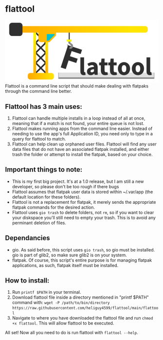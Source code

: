 # flattool
![Flattool Logo, a simple icon of a tower crane holding a dangling letter F in front of "lattool"](flattool_logo-name.png)
Flattool is a command line script that should make dealing with flatpaks through the command line better.

## Flattool has 3 main uses:
1. Flattool can handle multiple installs in a loop instead of all at once, meaning that if a match is not found, your entire queue is not lost.
2. Flattool makes running apps from the command line easier. Instead of needing to use the app's full Application ID, you need only to type in a query for flattool to match.
3. Flattool can help clean up orphaned user files. Flattool will find any user data files that do not have an associated flatpak installed, and either trash the folder or attempt to install the flatpak, based on your choice.

## Important things to note:
- This is my first big project. It's at a 1.0 release, but I am still a new developer, so please don't be too rough if there bugs
- Flattool assumes that flatpak user data is stored within ~/.var/app (the default location for these folders).
- Flattool is not a replacement for flatpak, it merely sends the appropriate flatpak commands for the desired action.
- Flattool uses `gio trash` to delete folders, not `rm`, so if you want to clear your diskspace you'll still need to empty your trash. This is to avoid any perminant deletion of files.

## Dependancies
- gio. As said before, this script uses `gio trash`, so gio must be installed. gio is part of glib2, so make sure glib2 is on your system.
- flatpak. Of course, this script's entire purpose is for managing flatpak applications, as such, flatpak itself must be installed.

## How to install:
1. Run `printf $PATH` in your terminal.  
2. Download flattool file inside a directory mentioned in "printf $PATH" command with: `wget -P /path/to/bin/directory https://raw.githubusercontent.com/heliguy4599/flattool/main/flattool`
3. Navigate to where you have downloaded the flattool file and run `chmod +x flattool`. This will allow flattool to be executed.


All set! Now all you need to do is run flattool with `flattool --help`.

